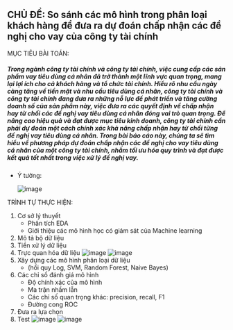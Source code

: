 ## CHỦ ĐỀ: So sánh các mô hình trong phân loại khách hàng để đưa ra dự đoán chấp nhận các đề nghị cho vay của công ty tài chính
MỤC TIÊU BÀI TOÁN: 
##### Trong ngành công ty tài chính và công ty tài chính, việc cung cấp các sản phẩm vay tiêu dùng cá nhân đã trở thành một lĩnh vực quan trọng, mang lại lợi ích cho cả khách hàng và tổ chức tài chính. Hiểu rõ nhu cầu ngày càng tăng về tiền mặt và nhu cầu tiêu dùng cá nhân, công ty tài chính và công ty tài chính đang đưa ra những nỗ lực để phát triển và tăng cường doanh số của sản phẩm này, việc đưa ra các quyết định về chấp nhận hay từ chối các đề nghị vay tiêu dùng cá nhân đóng vai trò quan trọng. Để nâng cao hiệu quả và đạt được mục tiêu kinh doanh, công ty tài chính cần phải dự đoán một cách chính xác khả năng chấp nhận hay từ chối từng đề nghị vay tiêu dùng cá nhân. Trong bài báo cáo này, chúng ta sẽ tìm hiểu về phương pháp dự đoán chấp nhận các đề nghị cho vay tiêu dùng cá nhân của một công ty tài chính, nhằm tối ưu hóa quy trình và đạt được kết quả tốt nhất trong việc xử lý đề nghị vay.
- Ý tưởng:
  
  ![image](https://github.com/user-attachments/assets/86b73f50-2740-4e1a-b95e-3b19f97e8a4e) 

TRÌNH TỰ THỰC HIỆN: 
1. Cơ sở lý thuyết
   - Phân tích EDA
   - Giới thiệu các mô hình học có giám sát của Machine learning 
2. Mô tả bộ dữ liệu
3. Tiền xử lý dữ liệu
4. Trực quan hóa dữ liệu
   ![image](https://github.com/user-attachments/assets/bd6dd90c-dd58-4e34-aade-148065ea084a) ![image](https://github.com/user-attachments/assets/2da073a4-e272-4b46-b2c5-fef285b9e53c)
5. Xây dựng các mô hình phân loại dữ liệu
   - (hồi quy Log, SVM, Random Forest, Naive Bayes) 
6. Các chỉ số đánh giá mô hình
   - Độ chính xác của mô hình
   - Ma trận nhầm lẫn
   - Các chỉ số quan trọng khác: precision, recall, F1
   - Đường cong ROC
7. Đưa ra lựa chọn
8. Test
   ![image](https://github.com/user-attachments/assets/7d698361-8482-49d3-a352-c6bd431ce380)
   ![image](https://github.com/user-attachments/assets/f76b691a-26fb-472b-a2d2-5a435a17242f)


